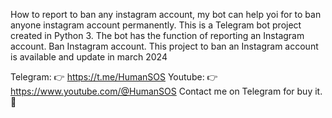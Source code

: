How to report to ban any instagram account, my bot can help yoi for to ban anyone instagram account permanently. This is a Telegram bot project created in Python 3. The bot has the function of reporting an Instagram account. Ban Instagram account. This project to ban an Instagram account is available and update in march 2024

Telegram: 👉 https://t.me/HumanSOS
Youtube: 👉 https://www.youtube.com/@HumanSOS
Contact me on Telegram for buy it. 🛒​

